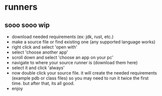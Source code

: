 # runners
## sooo sooo wip

- download needed requirements (ex: jdk, rust, etc.)
- make a source file or find existing one (any supported language works)
- right click and select 'open with'
- select 'choose another app'
- scroll down and select 'choose an app on your pc'
- navigate to where your source runner is (download them here)
- select it and click 'always'
- now double click your source file. it will create the needed requirements (example pdb or class files) so you may need to run it twice the first time. but after that, its all good.
- enjoy
